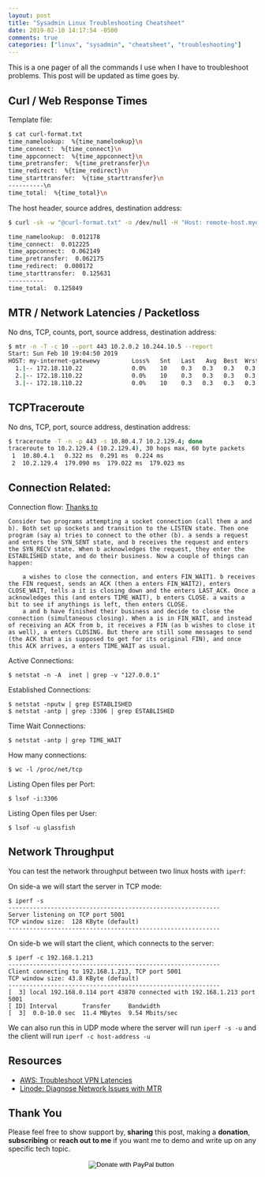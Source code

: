 ```yaml
---
layout: post
title: "Sysadmin Linux Troubleshooting Cheatsheet"
date: 2019-02-10 14:17:54 -0500
comments: true
categories: ["linux", "sysadmin", "cheatsheet", "troubleshooting"] 
---
```


This is a one pager of all the commands I use when I have to troubleshoot problems. This post will be updated as time goes by.

## Curl / Web Response Times

Template file:

```bash
$ cat curl-format.txt
time_namelookup:  %{time_namelookup}\n
time_connect:  %{time_connect}\n
time_appconnect:  %{time_appconnect}\n
time_pretransfer:  %{time_pretransfer}\n
time_redirect:  %{time_redirect}\n
time_starttransfer:  %{time_starttransfer}\n
----------\n
time_total:  %{time_total}\n
```

The host header, source addres, destination address:

```bash
$ curl -sk -w "@curl-format.txt" -o /dev/null -H "Host: remote-host.mydomain.com" 10.0.2.10 https://10.244.0.240:443 -L

time_namelookup:  0.012178
time_connect:  0.012225
time_appconnect:  0.062149
time_pretransfer:  0.062175
time_redirect:  0.000172
time_starttransfer:  0.125631
----------
time_total:  0.125849
```

## MTR / Network Latencies / Packetloss

No dns, TCP, counts, port, source address, destination address:

```bash
$ mtr -n -T -c 10 --port 443 10.2.0.2 10.244.10.5 --report
Start: Sun Feb 10 19:04:50 2019
HOST: my-internet-gatewewy         Loss%   Snt   Last   Avg  Best  Wrst StDev
  1.|-- 172.18.110.22              0.0%    10    0.3   0.3   0.3   0.3   0.0
  2.|-- 172.18.110.22              0.0%    10    0.3   0.3   0.3   0.3   0.0
  3.|-- 172.18.110.22              0.0%    10    0.3   0.3   0.3   0.3   0.0
```

## TCPTraceroute

No dns, TCP, port, source address, destination address:

```bash
$ traceroute -T -n -p 443 -s 10.80.4.7 10.2.129.4; done
traceroute to 10.2.129.4 (10.2.129.4), 30 hops max, 60 byte packets
 1  10.80.4.1   0.322 ms  0.291 ms  0.224 ms
 2  10.2.129.4  179.090 ms  179.022 ms  179.023 ms
```

## Connection Related:

Connection flow: [Thanks to](https://askubuntu.com/questions/538443/whats-the-difference-between-port-status-listening-time-wait-close-wait)

```
Consider two programs attempting a socket connection (call them a and b). Both set up sockets and transition to the LISTEN state. Then one program (say a) tries to connect to the other (b). a sends a request and enters the SYN_SENT state, and b receives the request and enters the SYN_RECV state. When b acknowledges the request, they enter the ESTABLISHED state, and do their business. Now a couple of things can happen:

    a wishes to close the connection, and enters FIN_WAIT1. b receives the FIN request, sends an ACK (then a enters FIN_WAIT2), enters CLOSE_WAIT, tells a it is closing down and the enters LAST_ACK. Once a acknowledges this (and enters TIME_WAIT), b enters CLOSE. a waits a bit to see if anythings is left, then enters CLOSE.
    a and b have finished their business and decide to close the connection (simultaneous closing). When a is in FIN_WAIT, and instead of receiving an ACK from b, it receives a FIN (as b wishes to close it as well), a enters CLOSING. But there are still some messages to send (the ACK that a is supposed to get for its original FIN), and once this ACK arrives, a enters TIME_WAIT as usual.
```

Active Connections:

```
$ netstat -n -A  inet | grep -v "127.0.0.1"
```

Established Connections:

```
$ netstat -nputw | grep ESTABLISHED
$ netstat -antp | grep :3306 | grep ESTABLISHED
```

Time Wait Connections:

```
$ netstat -antp | grep TIME_WAIT
```

How many connections:

```
$ wc -l /proc/net/tcp
```

Listing Open files per Port:

```
$ lsof -i:3306
```

Listing Open files per User:

```
$ lsof -u glassfish
```

## Network Throughput

You can test the network throughput between two linux hosts with `iperf`:

On side-a we will start the server in TCP mode:

```
$ iperf -s
------------------------------------------------------------
Server listening on TCP port 5001
TCP window size:  128 KByte (default)
------------------------------------------------------------
```

On side-b we will start the client, which connects to the server:

```
$ iperf -c 192.168.1.213
------------------------------------------------------------
Client connecting to 192.168.1.213, TCP port 5001
TCP window size: 43.8 KByte (default)
------------------------------------------------------------
[  3] local 192.168.0.114 port 43870 connected with 192.168.1.213 port 5001
[ ID] Interval       Transfer     Bandwidth
[  3]  0.0-10.0 sec  11.4 MBytes  9.54 Mbits/sec
```

We can also run this in UDP mode where the server will run `iperf -s -u` and the client will run `iperf -c host-address -u`

## Resources

- [AWS: Troubleshoot VPN Latencies](https://aws.amazon.com/premiumsupport/knowledge-center/troubleshoot-vpn-packet-loss/)
- [Linode: Diagnose Network Issues with MTR](https://www.linode.com/docs/networking/diagnostics/diagnosing-network-issues-with-mtr/)

## Thank You

Please feel free to show support by, **sharing** this post, making a **donation**, **subscribing** or **reach out to me** if you want me to demo and write up on any specific tech topic.

<center>
<form action="https://www.paypal.com/cgi-bin/webscr" method="post" target="_top">
<input type="hidden" name="cmd" value="_s-xclick" />
<input type="hidden" name="hosted_button_id" value="W7CBGYTCWGANQ" />
<input type="image" src="https://user-images.githubusercontent.com/567298/49853901-461c3700-fdf1-11e8-9d80-8a424a3173af.png" border="0" name="submit" title="PayPal - The safer, easier way to pay online!" alt="Donate with PayPal button" />
<img alt="" border="0" src="https://www.paypal.com/en_ZA/i/scr/pixel.gif" width="1" height="1" />
</form>
</center>

<br>

<script type="text/javascript">
  ( function() {
    if (window.CHITIKA === undefined) { window.CHITIKA = { 'units' : [] }; };
    var unit = {"calltype":"async[2]","publisher":"rbekker87","width":728,"height":90,"sid":"Chitika Default"};
    var placement_id = window.CHITIKA.units.length;
    window.CHITIKA.units.push(unit);
    document.write('<div id="chitikaAdBlock-' + placement_id + '"></div>');
}());
</script>
<script type="text/javascript" src="//cdn.chitika.net/getads.js" async></script>

